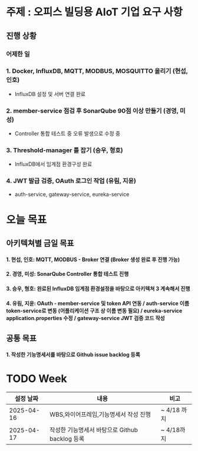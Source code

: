 # 주제 : 오피스 빌딩용 AIoT 기업 요구 사항
## 진행 상황

### 어제한 일

### 1. Docker, InfluxDB, MQTT, MODBUS, MOSQUITTO 올리기 (현섭, 인호)
  - InfluxDB 설정 및 서버 연결 완료
  
### 2. member-service 점검 후 SonarQube 90점 이상 만들기 (경영, 미성)
  - Controller 통합 테스트 중 오류 발생으로 수정 중
    
### 3. Threshold-manager 틀 잡기 (승우, 형호)
   - InfluxDB에서 임계점 환경구성 완료
     
### 4. JWT 발급 검증, OAuth 로그인 작업 (유림, 지윤)
   - auth-service, gateway-service, eureka-service

# 오늘 목표

## 아키텍쳐별 금일 목표
#### 1. 현섭, 인호: MQTT, MODBUS - Broker 연결 (Broker 생성 완료 후 진행 가능)
#### 2. 경영, 미성: SonarQube Controller 통합 테스트 진행
#### 3. 승우, 형호: 완료된 InfluxDB 임계점 환경설정을 바탕으로 아키텍쳐 3 계속해서 진행
#### 4. 유림, 지윤: OAuth - member-service 및 token API 연동 / auth-service 이름 token-service로 변동 (어플리케이션 구조 상 이름 변동 필요) / eureka-service application.properties 수정 / gateway-service JWT 검증 코드 작성

## 공통 목표
#### 1. 작성한 기능명세서를 바탕으로 Github issue backlog 등록

# TODO Week

| 설정 날짜      | 내용                  | 비고        |
|------------|---------------------|-----------|
| 2025-04-16 | WBS,와이어프레임,기능명세서 작성 진행 | ~ 4/18 까지  |
| 2025-04-17 | 작성한 기능명세서 바탕으로 Github backlog 등록 | ~ 4/18까지 |

[//]: # (|            |           |      |)

[//]: # (|            |           |      |)

[//]: # (|            |           |      |)

[//]: # (|            |           |      |)


[//]: # (---)

[//]: # ()
[//]: # (# 금일의 학습 사항)

